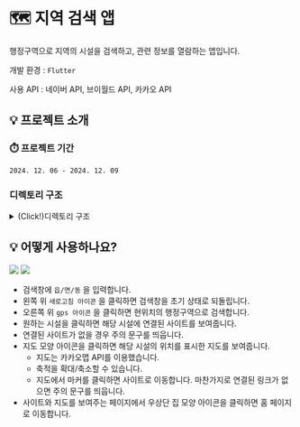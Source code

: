 # 🗺️ 지역 검색 앱
행정구역으로 지역의 시설을 검색하고, 관련 정보를 열람하는 앱입니다.  

개발 환경 : ``Flutter``  

사용 API : 네이버 API, 브이월드 API, 카카오 API  

## 💡 프로젝트 소개
### ⏱️ 프로젝트 기간
``2024. 12. 06 - 2024. 12. 09``

### 디렉토리 구조  

<details>
  <summary> (Click!)디렉토리 구조 </summary>
📦lib  
  
 ┣ 📂core  
 ┃ ┗ 📜geolocator_helper.dart  
 ┣ 📂data  
 ┃ ┣ 📂model  
 ┃ ┃ ┗ 📜location.dart  
 ┃ ┗ 📂repository  
 ┃ ┃ ┣ 📜location_repository.dart  
 ┃ ┃ ┗ 📜vworld_repository.dart  
 ┣ 📂ui  
 ┃ ┗ 📂pages  
 ┃ ┃ ┣ 📂detail  
 ┃ ┃ ┃ ┗ 📜detail_page.dart  
 ┃ ┃ ┣ 📂home  
 ┃ ┃ ┃ ┣ 📂widgets  
 ┃ ┃ ┃ ┃ ┣ 📜home_search_bar.dart  
 ┃ ┃ ┃ ┃ ┗ 📜location_list_view.dart  
 ┃ ┃ ┃ ┣ 📜home_page.dart  
 ┃ ┃ ┃ ┗ 📜home_view_model.dart  
 ┃ ┃ ┗ 📂map  
 ┃ ┃ ┃ ┣ 📂widgets  
 ┃ ┃ ┃ ┃ ┣ 📜information_box.dart  
 ┃ ┃ ┃ ┃ ┗ 📜kakaomap.dart  
 ┃ ┃ ┃ ┗ 📜map_page.dart  
 ┗ 📜main.dart  
</details>

## 💡 어떻게 사용하나요?
![](https://velog.velcdn.com/images/utiranoj/post/0b486109-e7a9-47d7-b29d-5bcb513d04b9/image.gif)
![](https://velog.velcdn.com/images/utiranoj/post/5596cc53-879b-4d74-a5fb-4d7583539c0b/image.gif)

- 검색창에 ``읍/면/동`` 을 입력합니다.
- 왼쪽 위 ``새로고침 아이콘`` 을 클릭하면 검색창을 초기 상태로 되돌립니다.
- 오른쪽 위 ``gps 아이콘`` 을 클릭하면 현위치의 행정구역으로 검색합니다.
- 원하는 시설을 클릭하면 해당 시설에 연결된 사이트를 보여줍니다.
- 연결된 사이트가 없을 경우 주의 문구를 띄웁니다.
- 지도 모양 아이콘을 클릭하면 해당 시설의 위치를 표시한 지도를 보여줍니다.
  - 지도는 카카오맵 API를 이용했습니다.
  - 축적을 확대/축소할 수 있습니다.
  - 지도에서 마커를 클릭하면 사이트로 이동합니다. 마찬가지로 연결된 링크가 없으면 주의 문구를 띄웁니다.
- 사이트와 지도를 보여주는 페이지에서 우상단 집 모양 아이콘을 클릭하면 홈 페이지로 이동합니다.
